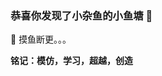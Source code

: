 ### 恭喜你发现了小杂鱼的小鱼塘 👋

🌱 摸鱼断更。。。



**铭记：模仿，学习，超越，创造**
<!--
**CodeFish-xiao/CodeFish-xiao** is a ✨ _special_ ✨ repository because its `README.md` (this file) appears on your GitHub profile.

Here are some ideas to get you started:

-  I’m currently working on ...
- 🌱 I’m currently learning ...
- 👯 I’m looking to collaborate on ...
- 🤔 I’m looking for help with ...
-  Ask me about ...
- 😄 Pronouns: ...
- ⚡ Fun fact: ...
-->
